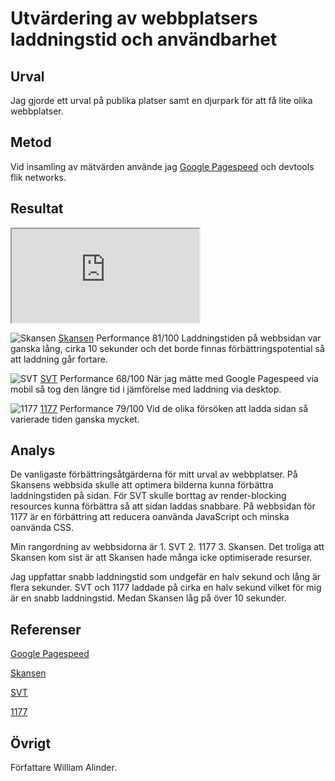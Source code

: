 Utvärdering av webbplatsers laddningstid och användbarhet
=======================



Urval
-----------------------

Jag gjorde ett urval på publika platser samt en djurpark för att få lite olika webbplatser.

Metod
-----------------------

Vid insamling av mätvärden använde jag <a href="https://pagespeed.web.dev/">Google Pagespeed</a> och devtools flik networks.

Resultat
-----------------------
<div class="embed-container">
    <iframe src="https://docs.google.com/spreadsheets/d/e/2PACX-1vSDdNP9V-_YWxE1i4dCwQYYIf-a2kk37YGrCO_rLYGSJ4K7GMIpHgvU1s5w-7bNCdFhOqazj3A57wsa/pubhtml?gid=0&amp;single=true&amp;widget=true&amp;headers=false"></iframe>
</div>


![Skansen](../image/skansen.PNG?w=25%)
<a href="https://skansen.se/en/">Skansen</a>
Performance 81/100
Laddningstiden på webbsidan var ganska lång, cirka 10 sekunder och det borde finnas förbättringspotential så att laddning går fortare.

![SVT](../image/svt.PNG?w=25%)
<a href="https://www.svt.se/">SVT</a>
Performance 68/100
När jag mätte med Google Pagespeed via mobil så tog den längre tid i jämförelse med laddning via desktop.

![1177](../image/1177.PNG?w=25%)
<a href="https://www.1177.se/">1177</a>
Performance 79/100
Vid de olika försöken att ladda sidan så varierade tiden ganska mycket.

Analys
-----------------------

De vanligaste förbättringsåtgärderna för mitt urval av webbplatser. På Skansens webbsida skulle att optimera bilderna kunna förbättra laddningstiden på sidan. För SVT skulle borttag av render-blocking resources kunna förbättra så att sidan laddas snabbare. På webbsidan för 1177 är en förbättring att reducera oanvända JavaScript och minska oanvända CSS.

Min rangordning av webbsidorna är 1. SVT 2. 1177 3. Skansen. Det troliga att Skansen kom sist är att Skansen hade många icke optimiserade resurser.

Jag uppfattar snabb laddningstid som undgefär en halv sekund och lång är flera sekunder. SVT och 1177 laddade på cirka en halv sekund vilket för mig är en snabb laddningstid. Medan Skansen låg på över 10 sekunder.

Referenser
-----------------------

<a href="https://pagespeed.web.dev/">Google Pagespeed</a>

<a href="https://skansen.se/en/">Skansen</a>

<a href="https://www.svt.se/">SVT</a>

<a href="https://www.1177.se/">1177</a>

Övrigt
-----------------------

Författare William Alinder.